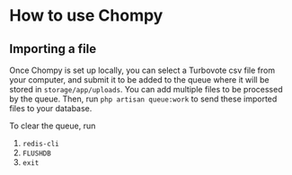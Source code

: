 # How to use Chompy

## Importing a file

Once Chompy is set up locally, you can select a Turbovote csv file from  your computer, and submit it to be added to the queue where it will be stored in `storage/app/uploads`. You can add multiple files to be processed by the queue. Then, run `php artisan queue:work` to send these imported files to your database.

To clear the queue, run 
1. `redis-cli`
2. `FLUSHDB`
3. `exit`
